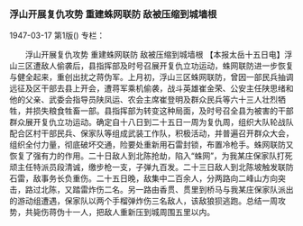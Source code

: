 ### 浮山开展复仇攻势  重建蛛网联防  敌被压缩到城墙根

1947-03-17
第1版()
专栏：

　　浮山开展复仇攻势
    重建蛛网联防
    敌被压缩到城墙根
    【本报太岳十五日电】浮山三区遭敌人偷袭后，县指挥部及时号召展开复仇立功运动，蛛网联防进一步恢复与健全起来，重创出扰之蒋伪军。上月初，浮山三区蛛网联防，曾因一部民兵抽调远征及区干部去县上开会，遭蒋军乘机偷袭，战斗英雄崔金荣、公安主任陕思绪和他的父亲、武委会指导员陕凤运、农会主席崔登明及群众民兵等六十三人壮烈牺牲，并损失粮食牲畜一部。县指挥部为转变这种局面，及时号召全县为被害的干部群众展开复仇立功运动。确定自十八日到二十五日一周为复仇周，组织大队轮战队配合区村干部民兵、保家队等组成武装工作队，积极活动，并普遍召开群众大会，组织全付力量，彻底破坏交通，险要处重新用石雷封锁，布置冷枪手。蛛网联防又恢复了强有力的作用。二十日敌人到北陈抢劫，陷入“蛛网”，为我某庄保家队打死顽主任特派员段清诚，缴步枪一支，子弹九百发。二十三日敌人到北陈坡触发联防石雷，敌事务长负重伤。二十五日晚，敌集中二百余人，分两路向二峰山方向突击，路过北陈，又踏雷炸伤二名。另一路由香贯、贯里到桥马与我某庄保家队派出的游动组遭遇，保家队以两个手榴弹炸伤三名敌人，该敌狼狈逃跑。总结一周攻势，共毙伤蒋伪十一人，把敌人重新压到城周围五里以内。
